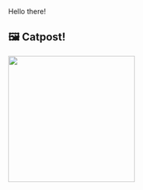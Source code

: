 Hello there!



## 🖼️ Catpost!

<sub>
    <img src="https://cdn2.thecatapi.com/images/MTY0OTgzNQ.jpg" height="256">
</sub>

